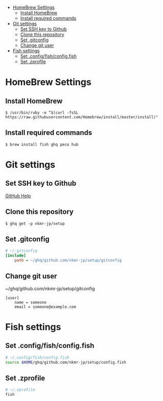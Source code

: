 <!-- @import "[TOC]" {cmd="toc" depthFrom=1 depthTo=6 orderedList=false} -->

<!-- code_chunk_output -->

- [HomeBrew Settings](#homebrew-settings)
  - [Install HomeBrew](#install-homebrew)
  - [Install required commands](#install-required-commands)
- [Git settings](#git-settings)
  - [Set SSH key to Github](#set-ssh-key-to-github)
  - [Clone this repository](#clone-this-repository)
  - [Set .gitconfig](#set-gitconfig)
  - [Change git user](#change-git-user)
- [Fish settings](#fish-settings)
  - [Set .config/fish/config.fish](#set-configfishconfigfish)
  - [Set .zprofile](#set-zprofile)

<!-- /code_chunk_output -->


# HomeBrew Settings

## Install HomeBrew

```shell
$ /usr/bin/ruby -e “$(curl -fsSL https://raw.githubusercontent.com/Homebrew/install/master/install)"
```

## Install required commands

```shell
$ brew install fish ghq peco hub
```

# Git settings

## Set SSH key to Github

[GitHub Help](https://help.github.com/en/github/authenticating-to-github/generating-a-new-ssh-key-and-adding-it-to-the-ssh-agent)

## Clone this repository
```shell
$ ghq get -p nkmr-jp/setup
```

## Set .gitconfig
```ini
# ~/.gitconfig
[include]
    path = ~/ghq/github.com/nkmr-jp/setup/gitconfig
```

## Change git user
~/ghq/github.com/nkmr-jp/setup/gitconfig
```
[user]
    name = someone
    email = someone@example.com
```

# Fish settings
## Set .config/fish/config.fish
```sh
# ~/.config/fish/config.fish
source $HOME/ghq/github.com/nkmr-jp/setup/config.fish
```

## Set .zprofile
```sh
# ~/.zprofile
fish
```